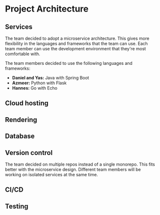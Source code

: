 # Project Architecture

## Services

The team decided to adopt a microservice architecture. This gives more flexibility in the languages and frameworks that the team can use. Each team member can use the development environment that they're most comfortable with.

The team members decided to use the following languages and frameworks:

* **Daniel and Yas:** Java with Spring Boot
* **Azmeer:** Python with Flask
* **Hannes:** Go with Echo

## Cloud hosting

## Rendering

## Database

## Version control

The team decided on multiple repos instead of a single monorepo. This fits better with the microservice design. Different team members will be working on isolated services at the same time.

## CI/CD

## Testing

